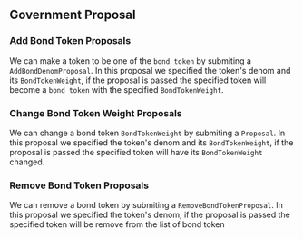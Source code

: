 ## Government Proposal

### Add Bond Token Proposals

We can make a token to be one of the `bond token` by submiting a `AddBondDenomProposal`. In this proposal we specified the token's denom and its `BondTokenWeight`, if the proposal is passed the specified token will become a `bond token` with the specified `BondTokenWeight`.

### Change Bond Token Weight Proposals

We can change a bond token `BondTokenWeight` by submiting a `Proposal`. In this proposal we specified the token's denom and its `BondTokenWeight`, if the proposal is passed the specified token will have its `BondTokenWeight` changed.

### Remove Bond Token Proposals

We can remove a bond token by submiting a `RemoveBondTokenProposal`. In this proposal we specified the token's denom, if the proposal is passed the specified token will be remove from the list of bond token